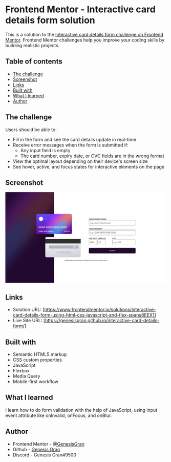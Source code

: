 # Frontend Mentor - Interactive card details form solution

This is a solution to the [Interactive card details form challenge on Frontend Mentor](https://www.frontendmentor.io/challenges/interactive-card-details-form-XpS8cKZDWw). Frontend Mentor challenges help you improve your coding skills by building realistic projects.

## Table of contents

- [The challenge](#the-challenge)
- [Screenshot](#screenshot)
- [Links](#links)
- [Built with](#built-with)
- [What I learned](#what-i-learned)
- [Author](#author)

## The challenge

Users should be able to:

- Fill in the form and see the card details update in real-time
- Receive error messages when the form is submitted if:
  - Any input field is empty
  - The card number, expiry date, or CVC fields are in the wrong format
- View the optimal layout depending on their device's screen size
- See hover, active, and focus states for interactive elements on the page

## Screenshot

![Web Preview](./images/web-preview.jpeg)

## Links

- Solution URL: [https://www.frontendmentor.io/solutions/interactive-card-details-form-using-html-css-javascript-and-flex-spans8EEX1]
- Live Site URL: [https://genesisgran.github.io/interactive-card-details-form/]

## Built with

- Semantic HTML5 markup
- CSS custom properties
- JavaScript
- Flexbox
- Media Query
- Mobile-first workflow

## What I learned

I learn how to do form validation with the help of JavaScript, using input event attribute like onInvalid, onFocus, and onBlur.

## Author

- Frontend Mentor - [@GenesisGran](https://www.frontendmentor.io/profile/GenesisGran)
- Github - [Genesis Gran](https://github.com/GenesisGran/)
- Discord - Genesis Gran#9500
